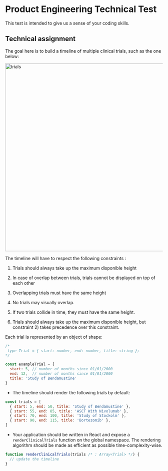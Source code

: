 # Product Engineering Technical Test 

This test is intended to give us a sense of your coding skills.

## Technical assignment

The goal here is to build a timeline of multiple clinical trials, such as the one below:

<img width="600" alt="trials" src="https://user-images.githubusercontent.com/7806174/34826432-ca38d58e-f6d6-11e7-9a6a-1fbaee72b506.png">


The timeline will have to respect the following constraints :
 1. Trials should always take up the maximum disponible height
 2. In case of overlap between trials, trials cannot be displayed on top of each other
 3. Overlapping trials must have the same height
 
 1. No trials may visually overlap.
 2. If two trials collide in time, they must have the same height.
 3. Trials should always take up the maximum disponible height, but constraint 2) takes precedence over this constraint.
 
Each trial is represented by an object of shape:

```js
/*
 type Trial = { start: number, end: number, title: string };
*/

const exampleTrial = {
  start: 5, // number of months since 01/01/2000
  end: 12,  // number of months since 01/01/2000
  title: 'Study of Bendamustine'
}
```

 * The timeline should render the following trials by default:

```js
const trials = [
  { start: 5, end: 50, title: 'Study of Bendamustine' },
  { start: 55, end: 85, title: 'ASCT With Nivolumab' },
  { start: 70, end: 100, title: 'Study of Stockolm' },
  { start: 90, end: 115, title: 'Bortezomib' },
]
```

 * Your application should be written in React and expose a `renderClinicalTrials` function on the global namespace.
 The rendering algorithm should be made as efficient as possible time-complexity-wise.

```js
function renderClinicalTrials(trials /* : Array<Trial> */) {
  // update the timeline
}
```
